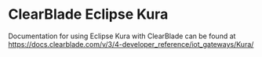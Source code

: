 # ClearBlade Eclipse Kura

Documentation for using Eclipse Kura with ClearBlade can be found at https://docs.clearblade.com/v/3/4-developer_reference/iot_gateways/Kura/
